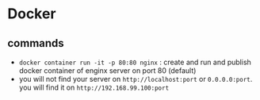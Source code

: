 # Docker

## commands
- `docker container run -it -p 80:80 nginx` : create and run and publish docker container of enginx server on port 80 (default)
- you will not find your server on `http://localhost:port` or `0.0.0.0:port`. you will find it on `http://192.168.99.100:port`
